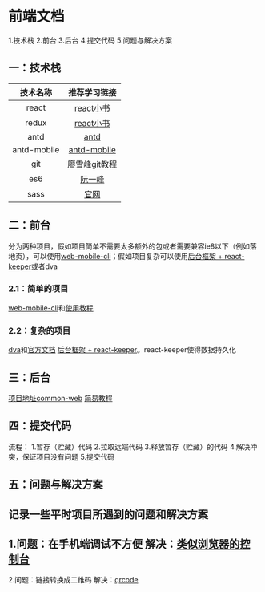 # 前端文档

1.技术栈
2.前台
3.后台
4.提交代码
5.问题与解决方案

## 一：技术栈
| 技术名称 | 推荐学习链接 |
|:---:|:---:|
| react | [react小书](http://huziketang.mangojuice.top/books/react/) |
| redux | [react小书](http://huziketang.mangojuice.top/books/react/) |
| antd | [antd](https://ant.design/index-cn) |
| antd-mobile | [antd-mobile](https://mobile.ant.design/index-cn) |
| git | [廖雪峰git教程](https://www.liaoxuefeng.com/wiki/0013739516305929606dd18361248578c67b8067c8c017b000) |
| es6 | [阮一峰](http://es6.ruanyifeng.com/) |
| sass | [官网](https://www.sass.hk/) |

## 二：前台
分为两种项目，假如项目简单不需要太多额外的包或者需要兼容ie8以下（例如落地页），可以使用[web-mobile-cli](https://github.com/sihai00/web-mobile-cli)；假如项目复杂可以使用[后台框架 + react-keeper](https://git.bosim.cc/luckytea/luckytea-h5)或者dva

### 2.1：简单的项目
[web-mobile-cli](https://github.com/sihai00/web-mobile-cli)和[使用教程](https://github.com/sihai00/blog/tree/master/2018-04-17/web-mobile-cli%E7%AE%80%E6%98%93%E6%95%99%E7%A8%8B)

### 2.2：复杂的项目
[dva](www.baidu.com)和[官方文档](https://github.com/dvajs/dva)
[后台框架 + react-keeper](https://git.bosim.cc/luckytea/luckytea-h5)。react-keeper使得数据持久化

## 三：后台
[项目地址common-web](https://git.yoopin.com.cn/common/common-web.git)
[简易教程](./common-web.md)

## 四：提交代码
流程：
1.暂存（贮藏）代码
2.拉取远端代码
3.释放暂存（贮藏）的代码
4.解决冲突，保证项目没有问题
5.提交代码

## 五：问题与解决方案
记录一些平时项目所遇到的问题和解决方案
------
1.问题：在手机端调试不方便
解决：[类似浏览器的控制台](https://github.com/liriliri/eruda)
------
2.问题：链接转换成二维码
解决：[qrcode](https://github.com/davidshimjs/qrcodejs)
